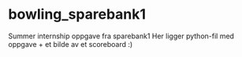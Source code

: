 # bowling_sparebank1
Summer internship oppgave fra sparebank1
Her ligger python-fil med oppgave + et bilde av et scoreboard :)
